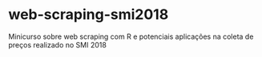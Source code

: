 # web-scraping-smi2018
Minicurso sobre web scraping com R e potenciais aplicações na coleta de preços realizado no SMI 2018
